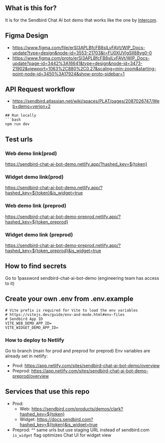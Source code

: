 ## What is this for?
It is for the Sendbird Chat AI bot demo that works like the one by [Intercom](https://www.intercom.com/view-demos).

## Figma Design
- https://www.figma.com/file/erSI3APLBfcFB8sILvFAVt/WIP_Docs-update?type=design&node-id=3553-21703&t=FU0XUVlgSII88yg0-0
- https://www.figma.com/proto/erSI3APLBfcFB8sILvFAVt/WIP_Docs-update?page-id=3442%3A16641&type=design&node-id=3473-21902&viewport=1063%2C880%2C0.27&scaling=min-zoom&starting-point-node-id=3450%3A17924&show-proto-sidebar=1

## API Request workflow
- https://sendbird.atlassian.net/wiki/spaces/PLAT/pages/2087026747/Web+demo+verion+2

```
## Run locally
```bash
npm run dev
```
## Test urls
### Web demo link(prod)
https://sendbird-chat-ai-bot-demo.netlify.app/?hashed_key=${token}

### Widget demo link(prod)
https://sendbird-chat-ai-bot-demo.netlify.app/?hashed_key=${token}&is_widget=true

### Web demo link (preprod)
https://sendbird-chat-ai-bot-demo-preprod.netlify.app/?hashed_key=${token_preprod}

### Widget demo link (preprod)
https://sendbird-chat-ai-bot-demo-preprod.netlify.app/?hashed_key=${token_preprod}&is_widget=true

## How to find secrets
Go to 1password
sendbird-chat-ai-bot-demo (engineering team has access to it)

## Create your own .env from .env.example
```
# Vite prefix is required for Vite to load the env variables
# https://vitejs.dev/guide/env-and-mode.html#env-files
# Sendbird App ID
VITE_WEB_DEMO_APP_ID=
VITE_WIDGET_DEMO_APP_ID=
```

### How to deploy to Netlify
Go to branch (main for prod and preprod for preprod)
Env variables are already set in netlify:
- Prod: https://app.netlify.com/sites/sendbird-chat-ai-bot-demo/overview
- Preprod: https://app.netlify.com/sites/sendbird-chat-ai-bot-demo-preprod/overview

## Services that use this repo
* Prod:
    * Web: https://sendbird.com/products/demos/clark?hashed_key=${token}
    * Widget: https://docs.sendbird.com?hashed_key=${token}&is_widget=true
* Preprod: ^^ same urls but use staging URL instead of sendbird.com
`is_widget` flag optimizes Chat UI for widget view
